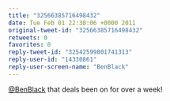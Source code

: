 ```yaml
---
title: "32566385716498432"
date: Tue Feb 01 22:30:06 +0000 2011
original-tweet-id: "32566385716498432"
retweets: 0
favorites: 0
reply-tweet-id: "32542599801741313"
reply-user-id: "14330861"
reply-user-screen-name: "BenBlack"
---
```

<a href="https://twitter.com/BenBlack">@BenBlack</a> that deals been on for over a week!
